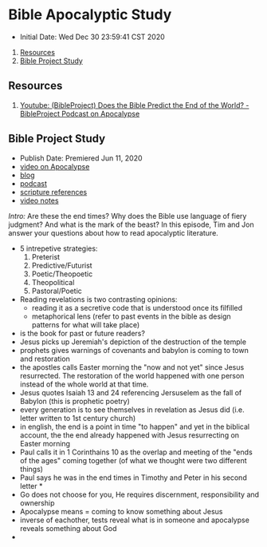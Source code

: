 # Bible Apocalyptic Study

* Initial Date: Wed Dec 30 23:59:41 CST 2020

1. [Resources](#01)
2. [Bible Project Study](#02)

## Resources <a name='01'></a>

1. [Youtube: (BibleProject) Does the Bible Predict the End of the World? - BibleProject Podcast on Apocalypse](https://www.youtube.com/watch?v=c3_XU_BDbD0&t=29s)


## Bible Project Study <a name='02'></a>

* Publish Date: Premiered Jun 11, 2020
* [video on Apocalypse](https://tbp.xyz/apocalypsevid)
* [blog](https://tbp.xyz/apocalypseblog)
* [podcast](https://tbp.xyz/apocalypticpod)
* [scripture references](https://tbp.xyz/apocalypticsrg)
* [video notes](https://tbp.xyz/apocalypticvn)

*Intro:* Are these the end times? Why does the Bible use language of fiery
judgment? And what is the mark of the beast? In this episode, Tim and Jon
answer your questions about how to read apocalyptic literature.

* 5 intrepetive strategies:
  1. Preterist
  2. Predictive/Futurist
  3. Poetic/Theopoetic
  4. Theopolitical
  5. Pastoral/Poetic
* Reading revelations is two contrasting opinions:
  * reading it as a secretive code that is understood once its filfilled
  * metaphorical lens (refer to past events in the bible as design patterns for
    what will take place)
* is the book for past or future readers?
* Jesus picks up Jeremiah's depiction of the destruction of the temple
* prophets gives warnings of covenants and babylon is coming to town and
  restoration
* the apostles calls Easter morning the "now and not yet" since Jesus
  resurrected. The restoration of the world happened with one person instead of
  the whole world at that time.
* Jesus quotes Isaiah 13 and 24 referencing Jersuselem as the fall of Babylon
  (this is prophetic poetry)
* every generation is to see themselves in revelation as Jesus did (i.e. letter
  written to 1st century church)
* in english, the end is a point in time "to happen" and yet in the biblical
  account, the the end already happened with Jesus resurrecting on Easter
  morning
* Paul calls it in 1 Corinthains 10 as the overlap and meeting of the "ends of
  the ages" coming together (of what we thought were two different things)
* Paul says he was in the end times in Timothy and Peter in his second letter * 
* Go does not choose for you, He requires discernment, responsibility and ownership
* Apocalypse means = coming to know something about Jesus
* inverse of eachother, tests reveal what is in someone and apocalypse reveals something about God
* 
